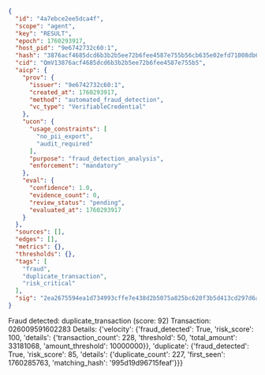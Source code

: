 ```json
{
  "id": "4a7ebce2ee5dca4f",
  "scope": "agent",
  "key": "RESULT",
  "epoch": 1760293917,
  "host_pid": "9e6742732c60:1",
  "hash": "3876acf4685dcd6b3b2b5ee72b6fee4587e755b56cb635e02efd71008db6da50",
  "cid": "QmV13876acf4685dcd6b3b2b5ee72b6fee4587e755b5",
  "aicp": {
    "prov": {
      "issuer": "9e6742732c60:1",
      "created_at": 1760293917,
      "method": "automated_fraud_detection",
      "vc_type": "VerifiableCredential"
    },
    "ucon": {
      "usage_constraints": [
        "no_pii_export",
        "audit_required"
      ],
      "purpose": "fraud_detection_analysis",
      "enforcement": "mandatory"
    },
    "eval": {
      "confidence": 1.0,
      "evidence_count": 0,
      "review_status": "pending",
      "evaluated_at": 1760293917
    }
  },
  "sources": [],
  "edges": [],
  "metrics": {},
  "thresholds": {},
  "tags": [
    "fraud",
    "duplicate_transaction",
    "risk_critical"
  ],
  "sig": "2ea2675594ea1d734993cffe7e438d2b5075a825bc620f3b5d413cd297d6a12c"
}
```

Fraud detected: duplicate_transaction (score: 92)
Transaction: 026009591602283
Details: {'velocity': {'fraud_detected': True, 'risk_score': 100, 'details': {'transaction_count': 228, 'threshold': 50, 'total_amount': 33181068, 'amount_threshold': 10000000}}, 'duplicate': {'fraud_detected': True, 'risk_score': 85, 'details': {'duplicate_count': 227, 'first_seen': 1760285763, 'matching_hash': '995d19d96715feaf'}}}